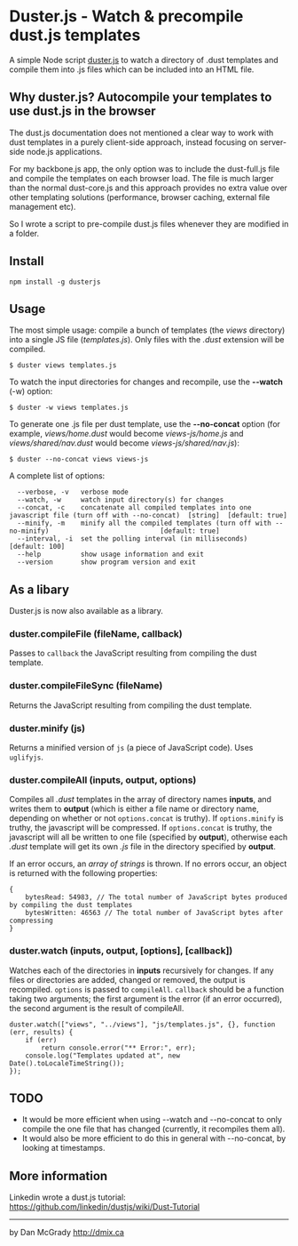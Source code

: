 Duster.js - Watch & precompile dust.js templates
=============

A simple Node script <a href="https://github.com/dmix/dusterjs">duster.js</a> to watch a directory of .dust templates and compile them into .js files which can be included into an HTML file.

## Why duster.js? Autocompile your templates to use dust.js in the browser
The dust.js documentation does not mentioned a clear way to work with dust templates in a purely client-side approach, instead focusing on server-side node.js applications.

For my backbone.js app, the only option was to include the dust-full.js file and compile the templates on each browser load. The file is much larger than the normal dust-core.js and this approach provides no extra value over other templating solutions (performance, browser caching, external file management etc).

So I wrote a script to pre-compile dust.js files whenever they are modified in a folder.

## Install

    npm install -g dusterjs

## Usage

The most simple usage: compile a bunch of templates (the *views* directory) into a single JS file (*templates.js*). Only files with the *.dust* extension will be compiled.

    $ duster views templates.js

To watch the input directories for changes and recompile, use the **--watch** (-w) option: 

    $ duster -w views templates.js

To generate one .js file per dust template, use the **--no-concat** option (for example, *views/home.dust* would become *views-js/home.js* and *views/shared/nav.dust* would become *views-js/shared/nav.js*):

    $ duster --no-concat views views-js

A complete list of options:

      --verbose, -v   verbose mode
      --watch, -w     watch input directory(s) for changes
      --concat, -c    concatenate all compiled templates into one javascript file (turn off with --no-concat)  [string]  [default: true]
      --minify, -m    minify all the compiled templates (turn off with --no-minify)                            [default: true]
      --interval, -i  set the polling interval (in milliseconds)                                               [default: 100]
      --help          show usage information and exit
      --version       show program version and exit

##  As a libary

Duster.js is now also available as a library.

### duster.compileFile (fileName, callback)

Passes to ```callback``` the JavaScript resulting from compiling the dust template.

### duster.compileFileSync (fileName)

Returns the JavaScript resulting from compiling the dust template.

### duster.minify (js)

Returns a minified version of ```js``` (a piece of JavaScript code). Uses ```uglifyjs```.

### duster.compileAll (inputs, output, options) 

Compiles all *.dust* templates in the array of directory names **inputs**, and writes them to **output** (which is either a file name or directory name, depending on whether or not ```options.concat``` is truthy). If ```options.minify``` is truthy, the javascript will be compressed. If ```options.concat``` is truthy, the javascript will all be written to one file (specified by **output**), otherwise each *.dust* template will get its own *.js* file in the directory specified by **output**.

If an error occurs, an *array of strings* is thrown. If no errors occur, an object is returned with the following properties:

    {
        bytesRead: 54983, // The total number of JavaScript bytes produced by compiling the dust templates
        bytesWritten: 46563 // The total number of JavaScript bytes after compressing
    }

### duster.watch (inputs, output, [options], [callback]) 

Watches each of the directories in **inputs** recursively for changes. If any files or directories are added, changed or removed, the output is recompiled. ```options``` is passed to ```compileAll```. ```callback``` should be a function taking two arguments; the first argument is the error (if an error occurred), the second argument is the result of compileAll.

    duster.watch(["views", "../views"], "js/templates.js", {}, function (err, results) {
        if (err) 
            return console.error("** Error:", err);
        console.log("Templates updated at", new Date().toLocaleTimeString());
    });

## TODO

 * It would be more efficient when using --watch and --no-concat to only compile the one file that has changed (currently, it recompiles them all).
 * It would also be more efficient to do this in general with --no-concat, by looking at timestamps.

##  More information

Linkedin wrote a dust.js tutorial: https://github.com/linkedin/dustjs/wiki/Dust-Tutorial

---
by Dan McGrady http://dmix.ca

